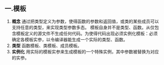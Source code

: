 ## 一.模板
1.	**概念**  通过把类型定义为参数，使得函数的参数和返回值，或类的某些成员可以支持任意的类型，来实现类型参数多态。
	模板自身并不是类型、函数。从仅包含模板定义的源文件不生成任何代码。为使得代码出现必须实例化模板：必须确定各模板实参，以令编译器能生成一个实际的类型、函数。
2.	**类型** 函数模板、类模板、成员模板。
3.	**实例化** 用实际的模板实参来生成模板的一个特殊实例，其中参数被替换为对应的实参。


